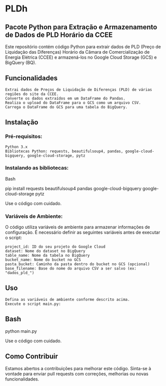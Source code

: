 # PLDh

## Pacote Python para Extração e Armazenamento de Dados de PLD Horário da CCEE

Este repositório contém código Python para extrair dados de PLD (Preço de Liquidação das Diferenças) Horário da Câmara de Comercialização de Energia Elétrica (CCEE) e armazená-los no Google Cloud Storage (GCS) e BigQuery (BQ).

## Funcionalidades

    Extrai dados de Preços de Liquidação de Diferenças (PLD) de várias regiões do site da CCEE.
    Converte os dados extraídos em um DataFrame do Pandas.
    Realiza o upload do DataFrame para o GCS como um arquivo CSV.
    Carrega o DataFrame do GCS para uma tabela do BigQuery.

## Instalação

### Pré-requisitos:

    Python 3.x
    Bibliotecas Python: requests, beautifulsoup4, pandas, google-cloud-bigquery, google-cloud-storage, pytz

### Instalando as bibliotecas:
Bash

pip install requests beautifulsoup4 pandas google-cloud-bigquery google-cloud-storage pytz

Use o código com cuidado.

### Variáveis de Ambiente:

O código utiliza variáveis de ambiente para armazenar informações de configuração. É necessário definir as seguintes variáveis antes de executar o script:

    project_id: ID do seu projeto do Google Cloud
    dataset: Nome do dataset no BigQuery
    table_name: Nome da tabela no BigQuery
    bucket_name: Nome do bucket no GCS
    pasta_bucket: Caminho da pasta dentro do bucket no GCS (opcional)
    base_filename: Base do nome do arquivo CSV a ser salvo (ex: "dados_pld_")

## Uso

    Defina as variáveis de ambiente conforme descrito acima.
    Execute o script main.py:

## Bash

python main.py

Use o código com cuidado.

## Como Contribuir

Estamos abertos a contribuições para melhorar este código. Sinta-se à vontade para enviar pull requests com correções, melhorias ou novas funcionalidades.